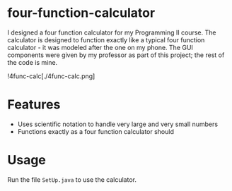 # four-function-calculator
I designed a four function calculator for my Programming II course. The calculator is designed to function exactly like a typical four function calculator - it was modeled after the one on my phone. The GUI components were given by my professor as part of this project; the rest of the code is mine.

!4func-calc[./4func-calc.png]

# Features
* Uses scientific notation to handle very large and very small numbers
* Functions exactly as a four function calculator should

# Usage
Run the file `SetUp.java` to use the calculator.
